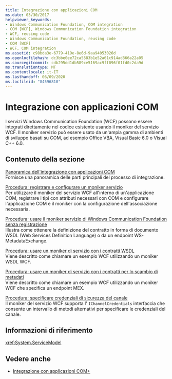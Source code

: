 ```yaml
---
title: Integrazione con applicazioni COM
ms.date: 03/30/2017
helpviewer_keywords:
- Windows Communication Foundation, COM integration
- COM [WCF], Windows Communication Foundation integration
- WCF, reusing code
- Windows Communication Foundation, reusing code
- COM [WCF]
- WCF, COM integration
ms.assetid: c98bda3e-6779-419e-8e6d-9aa94053026d
ms.openlocfilehash: dc3bbe0ee72ca5583b1e52a61c914ad866a22a05
ms.sourcegitcommit: cdb295dd1db589ce5169ac9ff096f01fd0c2da9d
ms.translationtype: MT
ms.contentlocale: it-IT
ms.lasthandoff: 06/09/2020
ms.locfileid: "84596810"
---
```

# <a name="integrating-with-com-applications"></a>Integrazione con applicazioni COM
I servizi Windows Communication Foundation (WCF) possono essere integrati direttamente nel codice esistente usando il moniker del servizio WCF. Il moniker servizio può essere usato da un'ampia gamma di ambienti di sviluppo basati su COM, ad esempio Office VBA, Visual Basic 6.0 o Visual C++ 6.0.  
  
## <a name="in-this-section"></a>Contenuto della sezione  
 [Panoramica dell'integrazione con applicazioni COM](integrating-with-com-applications-overview.md)  
 Fornisce una panoramica delle parti principali del processo di integrazione.  
  
 [Procedura: registrare e configurare un moniker servizio](how-to-register-and-configure-a-service-moniker.md)  
 Per utilizzare il moniker del servizio WCF all'interno di un'applicazione COM, registrare i tipi con attributi necessari con COM e configurare l'applicazione COM e il moniker con la configurazione dell'associazione necessaria.  
  
 [Procedura: usare il moniker servizio di Windows Communication Foundation senza registrazione](use-the-wcf-service-moniker-without-registration.md)  
 Illustra come ottenere la definizione del contratto in forma di documento WSDL (Web Services Definition Language) o da un endpoint WS-MetadataExchange.  
  
 [Procedura: usare un moniker di servizio con i contratti WSDL](how-to-use-a-service-moniker-with-wsdl-contracts.md)  
 Viene descritto come chiamare un esempio WCF utilizzando un moniker WSDL WCF.  
  
 [Procedura: usare un moniker di servizio con i contratti per lo scambio di metadati](how-to-use-a-service-moniker-with-metadata-exchange-contracts.md)  
 Viene descritto come chiamare un esempio WCF utilizzando un moniker WCF che specifica un endpoint MEX.  
  
 [Procedura: specificare credenziali di sicurezza del canale](how-to-specify-channel-security-credentials.md)  
 Il moniker del servizio WCF supporta l' `IChannelCredentials` interfaccia che consente un intervallo di metodi alternativi per specificare le credenziali del canale.  
  
## <a name="reference"></a>Informazioni di riferimento  
 <xref:System.ServiceModel>  
  
## <a name="see-also"></a>Vedere anche

- [Integrazione con applicazioni COM+](integrating-with-com-plus-applications.md)
